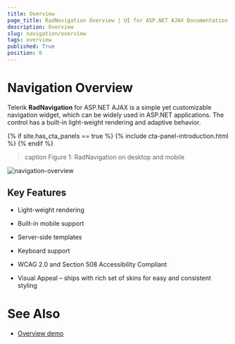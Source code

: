```yaml
---
title: Overview
page_title: RadNavigation Overview | UI for ASP.NET AJAX Documentation
description: Overview
slug: navigation/overview
tags: overview
published: True
position: 0
---
```


# Navigation Overview


Telerik **RadNavigation** for ASP.NET AJAX is a simple yet customizable navigation widget, which can be widely used in ASP.NET applications. The control has a built-in light-weight rendering and adaptive behavior.

{% if site.has_cta_panels == true %}
{% include cta-panel-introduction.html %}
{% endif %}

>caption Figure 1: RadNavigation on desktop and mobile

![navigation-overview](images/navigation-overview.png)




## Key Features

* Light-weight rendering

* Built-in mobile support

* Server-side templates

* Keyboard support

* WCAG 2.0 and Section 508 Accessibility Compliant

* Visual Appeal – ships with rich set of skins for easy and consistent styling

# See Also

 * [Overview demo](https://demos.telerik.com/aspnet-ajax/navigation/overview/defaultcs.aspx)
